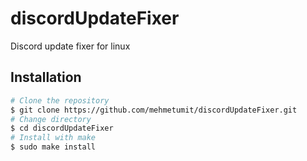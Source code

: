 # discordUpdateFixer
Discord update fixer for linux

## Installation
```sh
# Clone the repository
$ git clone https://github.com/mehmetumit/discordUpdateFixer.git
# Change directory
$ cd discordUpdateFixer
# Install with make
$ sudo make install
```
